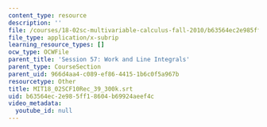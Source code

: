 ```yaml
---
content_type: resource
description: ''
file: /courses/18-02sc-multivariable-calculus-fall-2010/b63564ec2e985ff18604b69924aeef4c_MIT18_02SCF10Rec_39_300k.vtt
file_type: application/x-subrip
learning_resource_types: []
ocw_type: OCWFile
parent_title: 'Session 57: Work and Line Integrals'
parent_type: CourseSection
parent_uid: 966d4aa4-c089-ef86-4415-1b6c0f5a967b
resourcetype: Other
title: MIT18_02SCF10Rec_39_300k.srt
uid: b63564ec-2e98-5ff1-8604-b69924aeef4c
video_metadata:
  youtube_id: null
---
```

